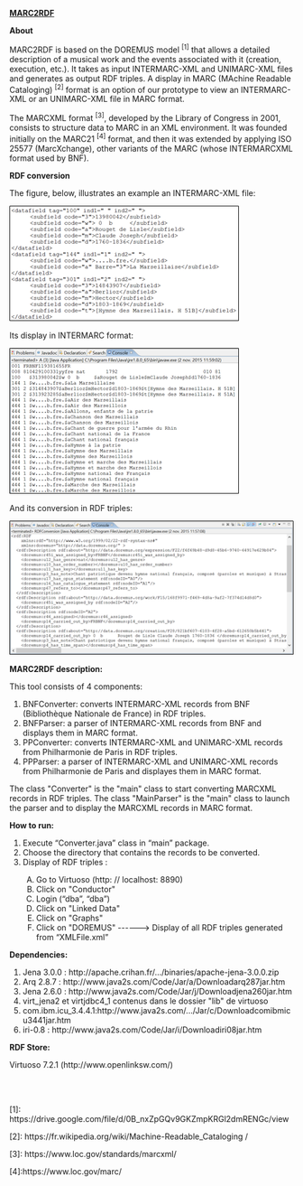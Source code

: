 <B> <U> MARC2RDF </U> </B>

<B> About </B>
<p> MARC2RDF is based on the DOREMUS model <sup>[1]</sup> that allows a detailed description of a musical work and the events associated with it (creation, execution, etc.). It takes as input INTERMARC-XML and UNIMARC-XML files and generates as output RDF triples. A display in MARC (MAchine Readable Cataloging) <sup>[2]</sup> format is an option of our prototype to view an INTERMARC-XML or an UNIMARC-XML file in MARC format. </p>

<p> The MARCXML format <sup>[3]</sup>, developed by the Library of Congress in 2001, consists to structure data to MARC in an XML environment. It was founded initially on the MARC21 <sup>[4]</sup> format, and then it was extended by applying ISO 25577 (MarcXchange), other variants of the MARC (whose INTERMARCXML format used by BNF). </p>

<B> RDF conversion </B>
<p> The figure, below, illustrates an example an INTERMARC-XML file: <p>

 <img src="https://github.com/DOREMUS-ANR/marc2rdf/blob/master/img/1.png">
 
<p> Its display in INTERMARC format: <p>

<img src="https://github.com/DOREMUS-ANR/marc2rdf/blob/master/img/2.png">
 
<p> And its conversion in RDF triples: <p>
 
 <img src="https://github.com/DOREMUS-ANR/marc2rdf/blob/master/img/3.png">

<p> <B> MARC2RDF description: </B> </p>

<p> This tool consists of 4 components:
<ol>
<li> BNFConverter: converts INTERMARC-XML records from BNF (Bibliothèque Nationale de France) in RDF triples. </li>
<li> BNFParser: a parser of INTERMARC-XML records from BNF and displays them in MARC format. </li>
<li> PPConverter: converts INTERMARC-XML and UNIMARC-XML records from Philharmonie de Paris in RDF triples. </li>
<li> PPParser:  a parser of INTERMARC-XML and UNIMARC-XML records from Philharmonie de Paris and displayes them in MARC format. </li>
</ol>
The class "Converter" is the "main" class to start converting MARCXML records in RDF triples.
The class "MainParser" is the "main" class to launch the parser and to display the MARCXML records in MARC format.
</p>

<p> <B> How to run: </B> </p>
<ol>
<li> Execute “Converter.java” class in “main” package.</li>
<li> Choose the directory that contains the records to be converted. </li>
<li> Display of RDF triples :</li>
<ol type=A>
<li> Go to Virtuoso (http: // localhost: 8890)</li>
<li> Click on "Conductor"</li>
<li> Login (“dba”, “dba”)</li>
<li> Click on "Linked Data"</li>
<li> Click on "Graphs"</li>
<li> Click on "DOREMUS"
------> Display of all RDF triples generated from “XMLFile.xml”</li>
</ol>
</ol>

<B> Dependencies: </B>
<ol>
<li> Jena 3.0.0 : http://apache.crihan.fr/.../binaries/apache-jena-3.0.0.zip </li>
<li> Arq 2.8.7 : http://www.java2s.com/Code/Jar/a/Downloadarq287jar.htm </li>
<li> Jena 2.6.0 : http://www.java2s.com/Code/Jar/j/Downloadjena260jar.htm </li>
<li> virt_jena2 et virtjdbc4_1 contenus dans le dossier "lib" de virtuoso </li>
<li> com.ibm.icu_3.4.4.1:http://www.java2s.com/.../Jar/c/Downloadcomibmicu3441jar.htm </li>
<li> iri-0.8 : http://www.java2s.com/Code/Jar/i/Downloadiri08jar.htm </li>
</ol>

<B> RDF Store: </B>
<p> Virtuoso 7.2.1 (http://www.openlinksw.com/) </p>
<br>
<br>
<p> <a name="">[1]</a>: https://drive.google.com/file/d/0B_nxZpGQv9GKZmpKRGl2dmRENGc/view </p>
<p> <a name="">[2]</a>: https://fr.wikipedia.org/wiki/Machine-Readable_Cataloging / </p>
<p> <a name="">[3]</a>: https://www.loc.gov/standards/marcxml/ </p>
<p> <a name="">[4]</a>:https://www.loc.gov/marc/ </p>
